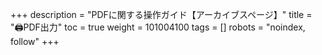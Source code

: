+++
description = "PDFに関する操作ガイド【アーカイブスページ】"
title = "🖨️PDF出力"
toc = true
weight = 101004100
tags = []
robots = "noindex, follow"
+++
